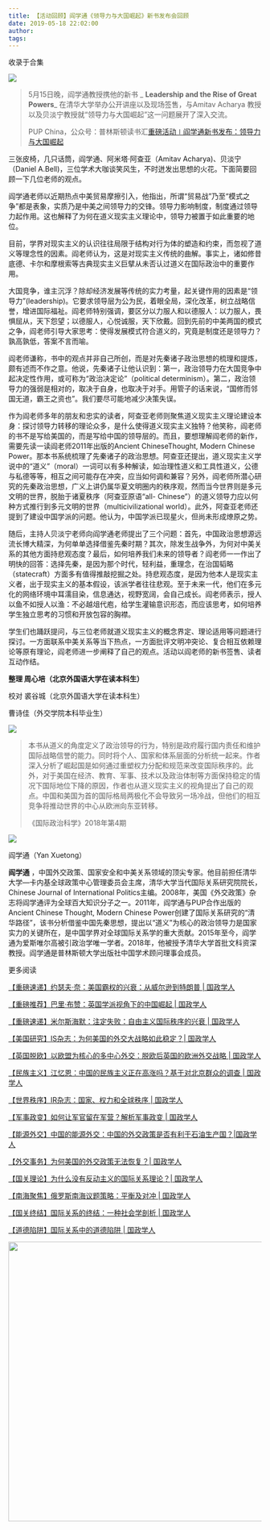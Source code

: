 ```yaml
---
title: 【活动回顾】阎学通《领导力与大国崛起》新书发布会回顾
date: 2019-05-18 22:02:00
author: 
tags: 
---
```



收录于合集

![](/images/3162/2.gif)

> 5月15日晚，阎学通教授携他的新书 _ **Leadership and the Rise of Great Powers**_
> 在清华大学举办公开讲座以及现场签售，与Amitav Acharya 教授以及贝淡宁教授就“领导力与大国崛起”这一问题展开了深入交流。
>
> PUP
> China，公众号：普林斯顿读书汇[重磅活动∣阎学通新书发布：领导力与大国崛起](https://mp.weixin.qq.com/s/1KmUU2PL1XnukSu2BaURvg)

  

三张皮椅，几只话筒，阎学通、阿米塔·阿查亚（Amitav Acharya)、贝淡宁（Daniel
A.Bell)，三位学术大咖谈笑风生，不时迸发出思想的火花。下面简要回顾一下几位老师的观点。

阎学通老师以近期热点中美贸易摩擦引入，他指出，所谓“贸易战”乃至“模式之争”都是表象，实质乃是中美之间领导力的交锋。领导力影响制度，制度通过领导力起作用。这也解释了为何在道义现实主义理论中，领导力被置于如此重要的地位。

目前，学界对现实主义的认识往往局限于结构对行为体的塑造和约束，而忽视了道义等理念性的因素。阎老师认为，这是对现实主义传统的曲解。事实上，诸如修昔底德、卡尔和摩根索等古典现实主义巨擘从未否认过道义在国际政治中的重要作用。

大国竞争，谁主沉浮？除却经济发展等传统的实力考量，起关键作用的因素是“领导力”(leadership)。它要求领导层为公为民，着眼全局，深化改革，树立战略信誉，增进国际福祉。阎老师特别强调，要区分以力服人和以德服人：以力服人，畏惧屈从，天下怨望；以德服人，心悦诚服，天下欣戴。回到先前的中美两国的模式之争，阎老师引导大家思考：使得发展模式符合道义的，究竟是制度还是领导力？孰高孰低，答案不言而喻。

阎老师谦称，书中的观点并非自己所创，而是对先秦诸子政治思想的梳理和提炼，颇有述而不作之意。他说，先秦诸子让他认识到：第一，政治领导力在大国竞争中起决定性作用，或可称为“政治决定论”（political
determinism）。第二，政治领导力的强弱是相对的，取决于自身，也取决于对手。用管子的话来说，“国修而邻国无道，霸王之资也”。我们要尽可能地减少决策失误。

作为阎老师多年的朋友和忠实的读者，阿查亚老师则聚焦道义现实主义理论建设本身：探讨领导力转移的理论众多，是什么使得道义现实主义独特？他笑称，阎老师的书不是写给美国的，而是写给中国的领导层的。而且，要想理解阎老师的新作，需要先读一读阎老师2011年出版的Ancient
ChineseThought, Modern Chinese
Power。那本书系统梳理了先秦诸子的政治思想。阿查亚还提出，道义现实主义学说中的“道义”（moral）一词可以有多种解读，如治理性道义和工具性道义，公德与私德等等，相互之间可能存在冲突，应当如何调和兼容？另外，阎老师所潜心研究的先秦政治思想，广义上讲仍属华夏文明圈内的秩序观，然而当今世界则是多元文明的世界，脱胎于诸夏秩序（阿查亚原语“all-
Chinese”）的道义领导力应以何种方式推行到多元文明的世界（multicivilizational
world）。此外，阿查亚老师还提到了建设中国学派的问题。他认为，中国学派已现星火，但尚未形成燎原之势。

随后，主持人贝淡宁老师向阎学通老师提出了三个问题：首先，中国政治思想源远流长博大精深，为何单单选择借鉴先秦时期？其次，除发生战争外，为何对中美关系的其他方面持悲观态度？最后，如何培养我们未来的领导者？阎老师一一作出了明快的回答：选择先秦，是因为那个时代，轻利益，重理念，在治国韬略（statecraft）方面多有值得推敲挖掘之处。持悲观态度，是因为他本人是现实主义者，出于现实主义的基本假设，该派学者往往悲观。至于未来一代，他们在多元化的网络环境中耳濡目染，信息通达，视野宽阔，会自己成长。阎老师表示，授人以鱼不如授人以渔：不必越俎代庖，给学生灌输意识形态，而应该思考，如何培养学生独立思考的习惯和开放包容的胸襟。

学生们也踊跃提问，与三位老师就道义现实主义的概念界定、理论适用等问题进行探讨。一方面联系中美关系等当下热点，一方面批评文明冲突论、复合相互依赖理论等原有理论，阎老师进一步阐释了自己的观点。活动以阎老师的新书签售、读者互动作结。

  

 **整理 周心培（北京外国语大学在读本科生）**

校对 裘谷城（北京外国语大学在读本科生）

曹诗佳（外交学院本科毕业生）

![](/images/3162/3.jpeg)

>
> 本书从道义的角度定义了政治领导的行为，特别是政府履行国内责任和维护国际战略信誉的能力。同时将个人、国家和体系层面的分析统一起来。作者深入分析了崛起国是如何通过重塑权力分配和规范来改变国际秩序的。此外，对于美国在经济、教育、军事、技术以及政治体制等方面保持稳定的情况下国际地位下降的原因，作者也从道义现实主义的视角提出了自己的观点。中国和美国为首的国际格局两极化不会导致另一场冷战，但他们的相互竞争将推动世界的中心从欧洲向东亚转移。
>
> 《国际政治科学》2018年第4期

![](/images/3162/4.jpeg)

阎学通（Yan Xuetong）

 **阎学通**
，中国外交政策、国家安全和中美关系领域的顶尖专家。他目前担任清华大学—卡内基全球政策中心管理委员会主席，清华大学当代国际关系研究院院长，Chinese
Journal of International
Politics主编。2008年，美国《外交政策》杂志将阎学通评为全球百大知识分子之一。2011年，阎学通与PUP合作出版的Ancient Chinese
Thought, Modern Chinese
Power创建了国际关系研究的“清华路径”，该书分析借鉴中国先秦思想，提出以“道义”为核心的政治领导力是国家实力的关键所在，是中国学界对全球国际关系学的重大贡献。2015年至今，阎学通为爱斯唯尔高被引政治学唯一学者。2018年，他被授予清华大学首批文科资深教授。阎学通是普林斯顿大学出版社中国学术顾问理事会成员。

  

更多阅读

[【重磅速递】约瑟夫·奈：美国霸权的兴衰：从威尔逊到特朗普 |
国政学人](http://mp.weixin.qq.com/s?__biz=MzI3MTYzMzE5Mw==&mid=2247489590&idx=1&sn=a1322f34c7cfd0be1494d05e33a345ca&chksm=eb3f8670dc480f66a5effd17824651511e60daf3fc4b2cdd2f22e159885e4a01f1af8266fb4d&scene=21#wechat_redirect)  

[【重磅推荐】巴里·布赞：英国学派视角下的中国崛起 |
国政学人](http://mp.weixin.qq.com/s?__biz=MzI3MTYzMzE5Mw==&mid=2247489394&idx=1&sn=1699017a6fcabe15d599c00751470a2e&chksm=eb3f8934dc48002288f0a19989586b155b87a4bfb1f9cb3d7954d27aa15c1c128f78c6b1c1da&scene=21#wechat_redirect)  

[【重磅速递】米尔斯海默：注定失败：自由主义国际秩序的兴衰 |
国政学人](http://mp.weixin.qq.com/s?__biz=MzI3MTYzMzE5Mw==&mid=2247489451&idx=1&sn=f0df9cb9e133b8e77a57a37c46e36af8&chksm=eb3f89eddc4800fb16ada6166aa8e68333d2f3b9e1153bb02af335d77817a2ddea9803281550&scene=21#wechat_redirect)  

[【美国研究】IS杂志：为何美国的外交大战略如此稳定？|
国政学人](http://mp.weixin.qq.com/s?__biz=MzI3MTYzMzE5Mw==&mid=2247489454&idx=1&sn=007b6e66a2f76dcbaf5b98a876999e7d&chksm=eb3f89e8dc4800fe4435714a15de5097535360c88335952c5187877ba1b519a73f65eb1f3c39&scene=21#wechat_redirect)

[【英国脱欧】以欧盟为核心的多中心外交：脱欧后英国的欧洲外交战略 |
国政学人](http://mp.weixin.qq.com/s?__biz=MzI3MTYzMzE5Mw==&mid=2247489472&idx=1&sn=ec72cc408c47278e3b3d2c66e6c7630b&chksm=eb3f8986dc480090473dfb7aca3087dbc0a31449b32ab4aad0522369d9634ad9767e43ef28b6&scene=21#wechat_redirect)  

[【民族主义】江忆恩：中国的民族主义正在高涨吗？基于对北京群众的调查 |
国政学人](http://mp.weixin.qq.com/s?__biz=MzI3MTYzMzE5Mw==&mid=2247489493&idx=1&sn=09e267f07fb07791b3c3e47f0f3380ec&chksm=eb3f8993dc480085ab724ec7a31c27568fe25bde1f96725f0840e88952ff4ef65eeffbe87dcd&scene=21#wechat_redirect)  

[【世界秩序】IR杂志：国家、权力和全球秩序 |
国政学人](http://mp.weixin.qq.com/s?__biz=MzI3MTYzMzE5Mw==&mid=2247489511&idx=1&sn=41eaf591766b610bcbfbc71fcb58346f&chksm=eb3f89a1dc4800b71cf6ca79a44d65284ed2b969d67900b0bc94bb85151033c671a91b5b2a86&scene=21#wechat_redirect)  

[【军事政变】如何让军官留在军营？解析军事政变 |
国政学人](http://mp.weixin.qq.com/s?__biz=MzI3MTYzMzE5Mw==&mid=2247489535&idx=1&sn=805d49e2c3047629a27ba84f498589b1&chksm=eb3f89b9dc4800af3eb8d94876c57a8426f7f20d280283ad8f086e3b15e6c22fc25ce1104519&scene=21#wechat_redirect)  

[【能源外交】中国的能源外交：中国的外交政策是否有利于石油生产国？|国政学人](http://mp.weixin.qq.com/s?__biz=MzI3MTYzMzE5Mw==&mid=2247489566&idx=1&sn=5c69f11875bf9447987104705fd67df5&chksm=eb3f8658dc480f4ed97e6538c197e68b4965511344d3710995f49b548f2e395fd92e59ed6619&scene=21#wechat_redirect)  

[【外交事务】为何美国的外交政策无法恢复？|
国政学人](http://mp.weixin.qq.com/s?__biz=MzI3MTYzMzE5Mw==&mid=2247489576&idx=1&sn=da99a0b999b49997b3fe095c8169089b&chksm=eb3f866edc480f786379dd9ede72b2e49138acb70254ab51d457e4ec031f0f25868649fbdc2b&scene=21#wechat_redirect)

[【国关理论】为什么没有反动主义的国际关系理论？|
国政学人](http://mp.weixin.qq.com/s?__biz=MzI3MTYzMzE5Mw==&mid=2247489601&idx=1&sn=1f720bc1315fc35fbf3e293f663fc360&chksm=eb3f8607dc480f11bc26c397e023b9d141df2730010932c10b20719ea45e91ef369cbb9d546b&scene=21#wechat_redirect)  

[【南海聚焦】俄罗斯南海议题策略：平衡及对冲 |
国政学人](http://mp.weixin.qq.com/s?__biz=MzI3MTYzMzE5Mw==&mid=2247489627&idx=1&sn=1dd1aaad41aa3fc7d81cabc2bae7b515&chksm=eb3f861ddc480f0bbe8c9c999801f721d2a843332eb2c556b9b5f7708e32d465f419ee3c1584&scene=21#wechat_redirect)  

[【国关终结】国际关系的终结：一种社会学剖析 |
国政学人](http://mp.weixin.qq.com/s?__biz=MzI3MTYzMzE5Mw==&mid=2247489639&idx=1&sn=ecca9291f982b4022cf5f828ed6c1234&chksm=eb3f8621dc480f378738857c501aa3e58f943d40e71d7fc6f09ecfdd0367ad452ba706230139&scene=21#wechat_redirect)  

[【道德陷阱】国际关系中的道德陷阱 |
国政学人](http://mp.weixin.qq.com/s?__biz=MzI3MTYzMzE5Mw==&mid=2247489671&idx=1&sn=94599236ff607ff84131cc033a7cebb5&chksm=eb3f86c1dc480fd7bb4a913481da1e6f00cf629c25e5e66b3355d0804bd7982720c06cb5b2fa&scene=21#wechat_redirect)  

  

<img src='/images/3162/5.gif' width='554.306px' />

